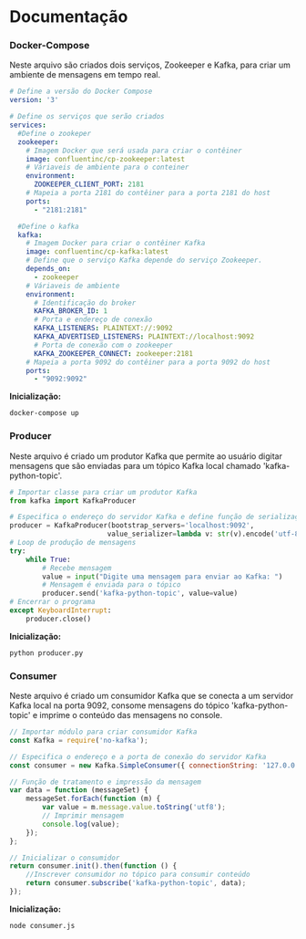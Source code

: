 # Documentação

### Docker-Compose
Neste arquivo são criados dois serviços, Zookeeper e Kafka, para criar um ambiente de mensagens em tempo real.

```yml
# Define a versão do Docker Compose
version: '3'

# Define os serviços que serão criados
services:
  #Define o zookeper
  zookeeper:
    # Imagem Docker que será usada para criar o contêiner
    image: confluentinc/cp-zookeeper:latest
    # Váriaveis de ambiente para o conteiner
    environment:
      ZOOKEEPER_CLIENT_PORT: 2181
    # Mapeia a porta 2181 do contêiner para a porta 2181 do host
    ports:
      - "2181:2181"

  #Define o kafka
  kafka:
    # Imagem Docker para criar o contêiner Kafka
    image: confluentinc/cp-kafka:latest
    # Define que o serviço Kafka depende do serviço Zookeeper.
    depends_on:
      - zookeeper
    # Váriaveis de ambiente
    environment:
      # Identificação do broker
      KAFKA_BROKER_ID: 1
      # Porta e endereço de conexão
      KAFKA_LISTENERS: PLAINTEXT://:9092
      KAFKA_ADVERTISED_LISTENERS: PLAINTEXT://localhost:9092
      # Porta de conexão com o zookeeper
      KAFKA_ZOOKEEPER_CONNECT: zookeeper:2181
    # Mapeia a porta 9092 do contêiner para a porta 9092 do host
    ports:
      - "9092:9092"
```

**Inicialização:**

```
docker-compose up
```

### Producer
Neste arquivo é criado um produtor Kafka que permite ao usuário digitar mensagens que são enviadas para um tópico Kafka local chamado 'kafka-python-topic'. 

```python
# Importar classe para criar um produtor Kafka
from kafka import KafkaProducer

# Especifica o endereço do servidor Kafka e define função de serialização dos valores 
producer = KafkaProducer(bootstrap_servers='localhost:9092',  
                        value_serializer=lambda v: str(v).encode('utf-8'))
# Loop de produção de mensagens
try:
    while True:
        # Recebe mensagem
        value = input("Digite uma mensagem para enviar ao Kafka: ")
        # Mensagem é enviada para o tópico
        producer.send('kafka-python-topic', value=value)
# Encerrar o programa
except KeyboardInterrupt:
    producer.close()
```

**Inicialização:**

```
python producer.py
```

### Consumer

Neste arquivo é criado um consumidor Kafka que se conecta a um servidor Kafka local na porta 9092, consome mensagens do tópico 'kafka-python-topic' e imprime o conteúdo das mensagens no console.

```javascript
// Importar módulo para criar consumidor Kafka 
const Kafka = require('no-kafka');

// Especifica o endereço e a porta de conexão do servidor Kafka
const consumer = new Kafka.SimpleConsumer({ connectionString: '127.0.0.1:9092' }); 

// Função de tratamento e impressão da mensagem
var data = function (messageSet) {
    messageSet.forEach(function (m) {
        var value = m.message.value.toString('utf8');
        // Imprimir mensagem
        console.log(value);
    });
};

// Inicializar o consumidor
return consumer.init().then(function () {
    //Inscrever consumidor no tópico para consumir conteúdo
    return consumer.subscribe('kafka-python-topic', data);
});
```

**Inicialização:**

```
node consumer.js
```
